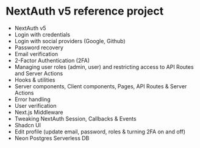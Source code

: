 # NextAuth v5 reference project

- NextAuth v5
- Login with credentials
- Login with social providers (Google, Github)
- Password recovery
- Email verification
- 2-Factor Authentication (2FA)
- Managing user roles (admin, user) and restricting access to API Routes and Server Actions
- Hooks & utilities
- Server components, Client components, Pages, API Routes & Server Actions
- Error handling
- User verification
- Next.js Middleware
- Tweaking NextAuth Session, Callbacks & Events
- Shadcn UI
- Edit profile (update email, password, roles & turning 2FA on and off)
- Neon Postgres Serverless DB
